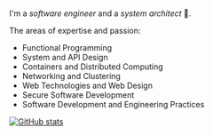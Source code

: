### 

I'm a *software engineer*  and a *system architect* 🙋.

The areas of expertise and passion:

- Functional Programming
- System and API Design
- Containers and Distributed Computing
- Networking and Clustering
- Web Technologies and Web Design
- Secure Software Development
- Software Development and Engineering Practices

[![GitHub stats](https://github-readme-stats.vercel.app/api?username=abdolence&show_icons=true&theme=gotham)](https://github.com/abdolence)

